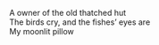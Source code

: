 A owner of the old thatched hut    
The birds cry, and the fishes’ eyes are     
My moonlit pillow    


